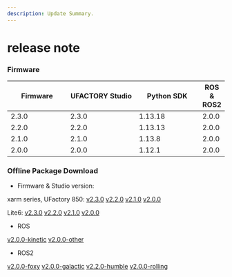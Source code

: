 ```yaml
---
description: Update Summary.
---
```


# release note

### Firmware

<table><thead><tr><th width="152">Firmware</th><th width="178">UFACTORY Studio</th><th width="175">Python SDK</th><th>ROS &#x26; ROS2</th></tr></thead><tbody><tr><td>2.3.0</td><td>2.3.0</td><td>1.13.18</td><td>2.0.0</td></tr><tr><td>2.2.0</td><td>2.2.0</td><td>1.13.13</td><td>2.0.0</td></tr><tr><td>2.1.0</td><td>2.1.0</td><td>1.13.8</td><td>2.0.0</td></tr><tr><td>2.0.0</td><td>2.0.0</td><td>1.12.1</td><td>2.0.0</td></tr></tbody></table>

### Offline Package Download

* Firmware & Studio version:

&#x20;            xarm series, UFactory 850:    [v2.3.0](https://drive.google.com/drive/folders/1\_\_7KfdLiP0f7KjEl1BE-4yfjn\_vFcOAY?usp=drive\_link)     [v2.2.0](https://drive.google.com/drive/folders/16udzVXUawIFsOTjPBoUTp\_3qDO0ZXhFM?usp=drive\_link)     [v2.1.0](https://drive.google.com/drive/folders/1F4noCUPZ9qyYnWplBhn6FV4Q\_gQp-JEy?usp=drive\_link)    [ v2.0.0](https://drive.google.com/drive/folders/1-po59bPQvD8ZvkrxUvWfqufHGfB9TvyR?usp=drive\_link)

&#x20;            Lite6:    [v2.3.0](https://drive.google.com/drive/folders/1eDh35TbJsZNtFjEA\_q7uGLWfQcuBUItn?usp=drive\_link)     [v2.2.0](https://drive.google.com/drive/folders/1etS4P4P3I7TAuCi07\_YpxIKrC\_7GZxRL?usp=drive\_link)     [v2.1.0](https://drive.google.com/drive/folders/10tw5mKVkIZVSvyLH75Mr\_CaFzdjpKjiW?usp=drive\_link)    [ v2.0.0](https://drive.google.com/drive/folders/1fVmX-RV5mW9RBHWOFWV7eUFc5Q6P1H36?usp=drive\_link)

* ROS

&#x20;           [v2.0.0-kinetic](https://github.com/xArm-Developer/xarm\_ros/releases/tag/v2.0.0-kinetic)     [v2.0.0-other](https://github.com/xArm-Developer/xarm\_ros/releases/tag/v2.0.0)

* ROS2

&#x20;           [v2.0.0-foxy](https://github.com/xArm-Developer/xarm\_ros2/releases/tag/v2.0.0-foxy)     [v2.0.0-galactic](https://github.com/xArm-Developer/xarm\_ros2/releases/tag/v2.0.0-galactic)     [v2.2.0-humble](https://github.com/xArm-Developer/xarm\_ros2/releases/tag/v2.0.0-humble)     [v2.0.0-rolling](https://github.com/xArm-Developer/xarm\_ros2/releases/tag/v2.0.0-rolling)

